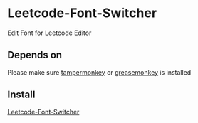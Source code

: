 # Leetcode-Font-Switcher
Edit Font for Leetcode Editor


## Depends on
Please make sure [tampermonkey](http://tampermonkey.net/) or [greasemonkey](http://www.greasespot.net/) is installed

## Install
[Leetcode-Font-Switcher](https://github.com//sidvud98/Leetcode-Font-Switcher/raw/master/Leetcode-Font-Switcher.user.js)
